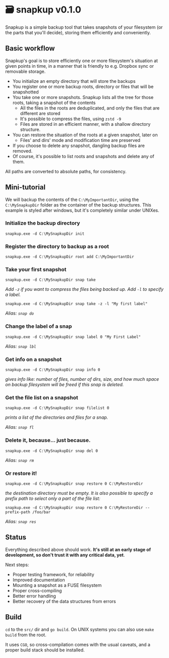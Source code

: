 # 🗃️ snapkup v0.1.0

Snapkup is a simple backup tool that takes snapshots of your filesystem (or the parts that you'll decide), storing them efficiently and conveniently.

## Basic workflow

Snapkup's goal is to store efficiently one or more filesystem's situation at given points in time, in a manner that is friendly to e.g. Dropbox sync or removable storage.

- You initialize an empty directory that will store the backups
- You register one or more backup roots, directory or files that will be snapshotted
- You take one or more snapshots. Snapkup lists all the tree for those roots, taking a snapshot of the contents
    - All the files in the roots are deduplicated, and only the files that are different are stored
    - It's possible to compress the files, using  `zstd -9`
    - Files are stored in an efficient manner, with a shallow directory structure.
- You can restore the situation of the roots at a given snapshot, later on
    - Files' and dirs' mode and modification time are preserved
- If you choose to delete any snapshot, dangling backup files are removed.
- Of course, it's possible to list roots and snapshots and delete any of them.

All paths are converted to absolute paths, for consistency.

## Mini-tutorial

We will backup the contents of the `C:\MyImportantDir`, using the `C:\MySnapkupDir` folder as the container of the backup structures. This example is styled after windows, but it's completely similar under UNIXes.

### Initialize the backup directory

`snapkup.exe -d C:\MySnapkupDir init`

### Register the directory to backup as a root

`snapkup.exe -d C:\MySnapkupDir root add C:\MyImportantDir`

### Take your first snapshot

`snapkup.exe -d C:\MySnapkupDir snap take`

*Add `-z` if you want to compress the files being backed up. Add `-l` to specify a label.*

`snapkup.exe -d C:\MySnapkupDir snap take -z -l "My first label"`

*Alias: `snap do`*

### Change the label of a snap

`snapkup.exe -d C:\MySnapkupDir snap label 0 "My First Label"`

*Alias: `snap lbl`*

### Get info on a snapshot

`snapkup.exe -d C:\MySnapkupDir snap info 0`

*gives info like: number of files, number of dirs, size, and how much space on backup filesystem will be freed if this snap is deleted.*

### Get the file list on a snapshot

`snapkup.exe -d C:\MySnapkupDir snap filelist 0`

*prints a list of the directories and files for a snap.*

*Alias: `snap fl`*

### Delete it, because... just because.

`snapkup.exe -d C:\MySnapkupDir snap del 0`

*Alias: `snap rm`*

### Or restore it!

`snapkup.exe -d C:\MySnapkupDir snap restore 0 C:\MyRestoreDir`

*the destination directory must be empty. It is also possible to specify a prefix path to select only a part of the file list:*

`snapkup.exe -d C:\MySnapkupDir snap restore 0 C:\MyRestoreDir --prefix-path /foo/bar`

*Alias: `snap res`*

## Status

Everything described above should work. **It's still at an early stage of development, so don't trust it with any critical data, yet**. 

Next steps:

- Proper testing framework, for reliability
- Improved documentation
- Mounting a snapshot as a FUSE filesystem
- Proper cross-compiling
- Better error handling
- Better recovery of the data structures from errors

## Build

`cd` to the `src/` dir and `go build`. On UNIX systems you can also use `make build` from the root.

It uses `CGO`, so cross-compilation comes with the usual caveats, and a proper build stack should be installed.